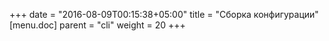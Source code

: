 +++
date = "2016-08-09T00:15:38+05:00"
title = "Сборка конфигурации"
[menu.doc]
    parent = "cli"
    weight = 20
+++

